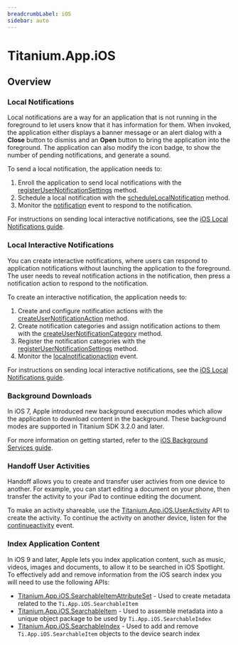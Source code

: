 ```yaml
---
breadcrumbLabel: iOS
sidebar: auto
---
```


# Titanium.App.iOS

<ProxySummary/>

## Overview

### Local Notifications

Local notifications are a way for an application that is not running in the foreground to let
users know that it has information for them. When invoked, the application either displays a
banner message or an alert dialog with a **Close** button to dismiss and an **Open** button to bring the application
into the foreground. The application can also modify the icon badge, to show the
number of pending notifications, and generate a sound.

To send a local notification, the application needs to:

  1. Enroll the application to send local notifications with the
     [registerUserNotificationSettings](Titanium.App.iOS.registerUserNotificationSettings) method.
  2. Schedule a local notification with the [scheduleLocalNotification](Titanium.App.iOS.scheduleLocalNotification) method.
  3. Monitor the [notification](Titanium.App.iOS.notification) event to respond to the
     notification.

For instructions on sending local interactive notifications, see the
[iOS Local Notifications guide](https://docs.appcelerator.com/platform/latest/#!/guide/iOS_Local_Notifications).

### Local Interactive Notifications

You can create interactive notifications, where users can respond to application notifications
without launching the application to the foreground. The user needs to reveal notification
actions in the notification, then press a notification action to respond to the notification.

To create an interactive notification, the application needs to:

  1. Create and configure notification actions with the
     [createUserNotificationAction](Titanium.App.iOS.createUserNotificationAction) method.
  2. Create notification categories and assign notification actions to them
     with the [createUserNotificationCategory](Titanium.App.iOS.createUserNotificationCategory) method.
  3. Register the notification categories with the
     [registerUserNotificationSettings](Titanium.App.iOS.registerUserNotificationSettings) method.
  4. Monitor the [localnotificationaction](Titanium.App.iOS.localnotificationaction) event.

For instructions on sending local interactive notifications, see the
[iOS Local Notifications guide](https://docs.appcelerator.com/platform/latest/#!/guide/iOS_Local_Notifications).

### Background Downloads

In iOS 7, Apple introduced new background execution modes which allow the application to download
content in the background. These background modes are supported in Titanium SDK 3.2.0 and later.

For more information on getting started, refer to the
[iOS Background Services guide](https://docs.appcelerator.com/platform/latest/#!/guide/iOS_Background_Services).

### Handoff User Activities

Handoff allows you to create and transfer user activies from one device to another. For example, you can start editing
a document on your phone, then transfer the activity to your iPad to continue editing the document.

To make an activity shareable, use the [Titanium.App.iOS.UserActivity](Titanium.App.iOS.UserActivity) API to create the activity.
To continue the activity on another device, listen for the
[continueactivity](Titanium.App.iOS.continueactivity) event.

### Index Application Content

In iOS 9 and later, Apple lets you index application content, such as music, videos, images and documents, to allow it
to be searched in iOS Spotlight. To effectively add and remove information from the iOS search index
you will need to use the following APIs:

* [Titanium.App.iOS.SearchableItemAttributeSet](Titanium.App.iOS.SearchableItemAttributeSet) - Used to create metadata related to the `Ti.App.iOS.SearchableItem`
* [Titanium.App.iOS.SearchableItem](Titanium.App.iOS.SearchableItem) - Used to assemble metadata into a unique object package to be used by `Ti.App.iOS.SearchableIndex`
* [Titanium.App.iOS.SearchableIndex](Titanium.App.iOS.SearchableIndex) - Used to add and remove `Ti.App.iOS.SearchableItem` objects to the device search index

<ApiDocs/>
